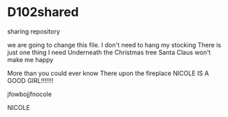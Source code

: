 # D102shared
sharing repository

we are going to change this file.
I don't need to hang my stocking
There is just one thing I need
Underneath the Christmas tree
Santa Claus won't make me happy


More than you could ever know
There upon the fireplace
NICOLE IS A GOOD GIRL!!!!!!!

jfowbojjfnocole

NICOLE